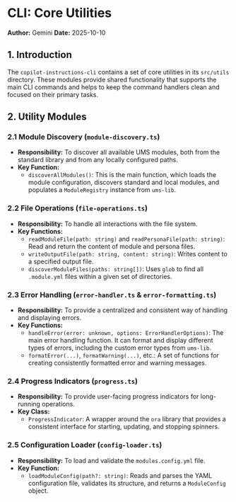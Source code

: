 # CLI: Core Utilities

**Author:** Gemini
**Date:** 2025-10-10

## 1. Introduction

The `copilot-instructions-cli` contains a set of core utilities in its `src/utils` directory. These modules provide shared functionality that supports the main CLI commands and helps to keep the command handlers clean and focused on their primary tasks.

## 2. Utility Modules

### 2.1 Module Discovery (`module-discovery.ts`)

*   **Responsibility:** To discover all available UMS modules, both from the standard library and from any locally configured paths.
*   **Key Function:**
    *   `discoverAllModules()`: This is the main function, which loads the module configuration, discovers standard and local modules, and populates a `ModuleRegistry` instance from `ums-lib`.

### 2.2 File Operations (`file-operations.ts`)

*   **Responsibility:** To handle all interactions with the file system.
*   **Key Functions:**
    *   `readModuleFile(path: string)` and `readPersonaFile(path: string)`: Read and return the content of module and persona files.
    *   `writeOutputFile(path: string, content: string)`: Writes content to a specified output file.
    *   `discoverModuleFiles(paths: string[])`: Uses `glob` to find all `.module.yml` files within a given set of directories.

### 2.3 Error Handling (`error-handler.ts` & `error-formatting.ts`)

*   **Responsibility:** To provide a centralized and consistent way of handling and displaying errors.
*   **Key Functions:**
    *   `handleError(error: unknown, options: ErrorHandlerOptions)`: The main error handling function. It can format and display different types of errors, including the custom error types from `ums-lib`.
    *   `formatError(...)`, `formatWarning(...)`, etc.: A set of functions for creating consistently formatted error and warning messages.

### 2.4 Progress Indicators (`progress.ts`)

*   **Responsibility:** To provide user-facing progress indicators for long-running operations.
*   **Key Class:**
    *   `ProgressIndicator`: A wrapper around the `ora` library that provides a consistent interface for starting, updating, and stopping spinners.

### 2.5 Configuration Loader (`config-loader.ts`)

*   **Responsibility:** To load and validate the `modules.config.yml` file.
*   **Key Function:**
    *   `loadModuleConfig(path?: string)`: Reads and parses the YAML configuration file, validates its structure, and returns a `ModuleConfig` object.
